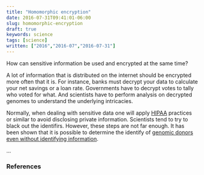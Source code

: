 ```yaml
---
title: "Homomorphic encryption"
date: 2016-07-31T09:41:01-06:00
slug: homomorphic-encryption
draft: true
keywords: science
tags: [science]
written: ["2016","2016-07","2016-07-31"]
---
```


How can sensitive information be used and encrypted at the same time?

A lot of information that is distributed on the internet should be encrypted more often that it is. For instance, banks must decrypt your data to calculate your net savings or a loan rate. Governments have to decrypt votes to tally who voted for what. And scientists have to perform analysis on decrypted genomes to understand the underlying intricacies. 

Normally, when dealing with sensitive data one will apply [HIPAA](http://www.hhs.gov/ocr/privacy/) practices or similar to avoid disclosing private information. Scientists tend to try to black out the identifirs. However, these steps are not far enough. It has been shown that it is possible to determine the identify of [genomic donors even without identifying information](http://www.sciencemag.org/content/339/6117/321.abstract?ijkey=ac58b82dc3607e2773325c6fe35857dddba82704&keytype2=tf_ipsecsha).

<link rel="stylesheet" type="text/css" href="//cdnjs.cloudflare.com/ajax/libs/KaTeX/0.3.0/katex.min.css">

<script type="text/javascript" 
src="//cdnjs.cloudflare.com/ajax/libs/KaTeX/0.3.0/katex.min.js"></script>

<p><span id="mykatex1">...</span></p>
<script>
katex.render("f(a,b,c) = (a^2+b^2+c^2)^3", mykatex1);
</script> 

### References
